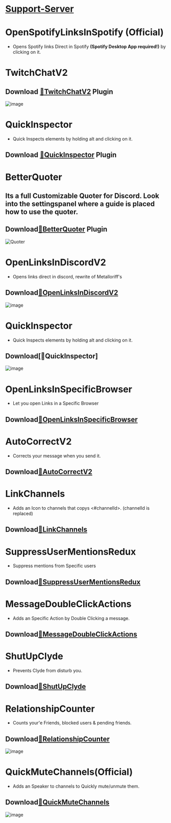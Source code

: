 # [Support-Server](https://discord.gg/gvA2ree)
# OpenSpotifyLinksInSpotify **(Official)**
 - Opens Spotify links Direct in Spotify **(Spotify Desktop App required!)** by clicking on it.
# TwitchChatV2
## Download [**🔽TwitchChatV2**](https://betterdiscord.net/ghdl?url=https://raw.githubusercontent.com/Strencher/BetterDiscordStuff/master/TwitchChatV2/TwitchChatV2.plugin.js) Plugin

![image](https://strencher.github.io/TwitchChatPrewiew.gif)
# QuickInspector
- Quick Inspects elements by holding alt and clicking on it.
## Download [**🔽QuickInspector**](https://betterdiscord.net/ghdl?url=https://raw.githubusercontent.com/Strencher/BetterDiscordStuff/master/QuickInspector/QuickInspector.plugin.js) Plugin
# BetterQuoter 
## Its a full Customizable Quoter for Discord. Look into the settingspanel where a guide is placed how to use the quoter.
## Download[**🔽BetterQuoter**](https://betterdiscord.net/ghdl?url=https://raw.githubusercontent.com/Strencher/BetterDiscordStuff/master/BetterQuoter/BetterQuoter.plugin.js) Plugin
![Quoter](https://user-images.githubusercontent.com/46447572/74833473-cefa0100-5319-11ea-86eb-95b01c04703c.gif)
# OpenLinksInDiscordV2
- Opens links direct in discord, rewrite of Metalloriff's
## Download[**🔽OpenLinksInDiscordV2**](https://betterdiscord.net/ghdl?url=https://raw.githubusercontent.com/Strencher/BetterDiscordStuff/master/OpenLinksInDiscordV2/OpenLinksInDiscordV2.plugin.js)
![image](https://user-images.githubusercontent.com/46447572/71777111-e2385380-2f9b-11ea-9c5d-417a9a460981.gif)
# QuickInspector 
- Quick Inspects elements by holding alt and clicking on it.
## Download[**🔽QuickInspector**]
![image](https://betterdiscord.net/ghdl?url=https://raw.githubusercontent.com/Strencher/BetterDiscordStuff/master/QuickInspector/QuickInspector.plugin.js)
# OpenLinksInSpecificBrowser
- Let you open Links in a Specific Browser
## Download[**🔽OpenLinksInSpecificBrowser**](https://betterdiscord.net/ghdl?url=https://raw.githubusercontent.com/Strencher/BetterDiscordStuff/master/OpenLinksInSpecificBrowser/OpenLinksInSpecificBrowser.plugin.js)
# AutoCorrectV2
- Corrects your message when you send it.
## Download[**🔽AutoCorrectV2**](https://betterdiscord.net/ghdl?url=https://raw.githubusercontent.com/Strencher/BetterDiscordStuff/master/AutoCorrectV2/AutoCorrectV2.plugin.js)
# LinkChannels
- Adds an Icon to channels that copys <#channelId>. (channelId is replaced)
## Download[**🔽LinkChannels**](https://betterdiscord.net/ghdl?url=https://raw.githubusercontent.com/Strencher/BetterDiscordStuff/master/LinkChannels/LinkChannels.plugin.js)
# SuppressUserMentionsRedux
- Suppress mentions from Specific users
## Download[**🔽SuppressUserMentionsRedux**](https://betterdiscord.net/ghdl?url=https://raw.githubusercontent.com/Strencher/BetterDiscordStuff/master/SuppressUserMentionsRedux/SuppressUserMentionsRedux.plugin.js)
# MessageDoubleClickActions
- Adds an Specific Action by Double Clicking a message.
## Download[**🔽MessageDoubleClickActions**](https://betterdiscord.net/ghdl?url=https://raw.githubusercontent.com/Strencher/BetterDiscordStuff/master/MessageDoubleClickActions/MessageDoubleClickActions.plugin.js)
# ShutUpClyde
- Prevents Clyde from disturb you.
## Download[**🔽ShutUpClyde**](https://betterdiscord.net/ghdl?url=https://raw.githubusercontent.com/Strencher/BetterDiscordStuff/master/ShutUpClyde/ShutUpClyde.plugin.js)
# RelationshipCounter
- Counts your'e Friends, blocked users & pending friends.
## Download[**🔽RelationshipCounter**](https://betterdiscord.net/ghdl?url=https://raw.githubusercontent.com/Strencher/BetterDiscordStuff/master/RelationshipCounter/RelationshipCounter.plugin.js)
![image](https://i.imgur.com/ZfLc8WM.png)
# QuickMuteChannels(**Official**)
- Adds an Speaker to channels to Quickly mute/unmute them.
## Download[**🔽QuickMuteChannels**](https://betterdiscord.net/ghdl?url=https://raw.githubusercontent.com/Strencher/BetterDiscordStuff/master/QuickMuteChannels/QuickMuteChannels.plugin.js)
![image](https://cdn.discordapp.com/attachments/628913656025055265/701494937845366844/test2.gif)